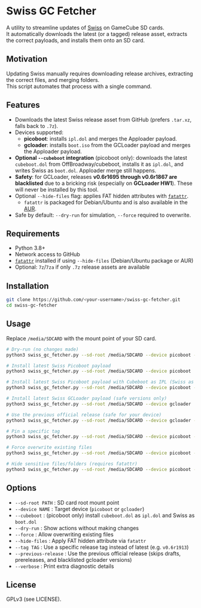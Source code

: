 # Swiss GC Fetcher

A utility to streamline updates of [Swiss](https://github.com/emukidid/swiss-gc) on GameCube SD cards.  
It automatically downloads the latest (or a tagged) release asset, extracts the correct payloads, and installs them onto an SD card.

## Motivation

Updating Swiss manually requires downloading release archives, extracting the correct files, and merging folders.  
This script automates that process with a single command.

## Features

- Downloads the latest Swiss release asset from GitHub (prefers `.tar.xz`, falls back to `.7z`).
- Devices supported:
  - **picoboot**: installs `ipl.dol` and merges the Apploader payload.
  - **gcloader**: installs `boot.iso` from the GCLoader payload and merges the Apploader payload.
- **Optional `--cubeboot` integration** (picoboot only): downloads the latest `cubeboot.dol` from OffBroadway/cubeboot, installs it as `ipl.dol`, and writes Swiss as `boot.dol`. Apploader merge still happens.
- **Safety**: for GCLoader, releases **v0.6r1695 through v0.6r1867 are blacklisted** due to a bricking risk (especially on **GCLoader HW1**). These will never be installed by this tool.
- Optional `--hide-files` flag: applies FAT hidden attributes with [`fatattr`](https://tracker.debian.org/pkg/fatattr).  
  - `fatattr` is packaged for Debian/Ubuntu and is also available in the [AUR](https://aur.archlinux.org/packages/fatattr).
- Safe by default: `--dry-run` for simulation, `--force` required to overwrite.

## Requirements

- Python 3.8+
- Network access to GitHub
- [`fatattr`](https://tracker.debian.org/pkg/fatattr) installed if using `--hide-files` (Debian/Ubuntu package or AUR)
- Optional: `7z`/`7za` if only `.7z` release assets are available

## Installation

```bash
git clone https://github.com/<your-username>/swiss-gc-fetcher.git
cd swiss-gc-fetcher
```

## Usage

Replace `/media/SDCARD` with the mount point of your SD card.

```bash
# Dry-run (no changes made)
python3 swiss_gc_fetcher.py --sd-root /media/SDCARD --device picoboot --dry-run

# Install latest Swiss Picoboot payload
python3 swiss_gc_fetcher.py --sd-root /media/SDCARD --device picoboot

# Install latest Swiss Picoboot payload with Cubeboot as IPL (Swiss as boot.dol)
python3 swiss_gc_fetcher.py --sd-root /media/SDCARD --device picoboot --cubeboot

# Install latest Swiss GCLoader payload (safe versions only)
python3 swiss_gc_fetcher.py --sd-root /media/SDCARD --device gcloader

# Use the previous official release (safe for your device)
python3 swiss_gc_fetcher.py --sd-root /media/SDCARD --device gcloader --previous-release

# Pin a specific tag
python3 swiss_gc_fetcher.py --sd-root /media/SDCARD --device picoboot --tag v0.6r1913

# Force overwrite existing files
python3 swiss_gc_fetcher.py --sd-root /media/SDCARD --device picoboot --force

# Hide sensitive files/folders (requires fatattr)
python3 swiss_gc_fetcher.py --sd-root /media/SDCARD --device picoboot --hide-files
```

## Options

- `--sd-root PATH` : SD card root mount point
- `--device NAME` : Target device (`picoboot` or `gcloader`)
- `--cubeboot` : (picoboot only) install `cubeboot.dol` as `ipl.dol` and Swiss as `boot.dol`
- `--dry-run` : Show actions without making changes
- `--force` : Allow overwriting existing files
- `--hide-files` : Apply FAT hidden attribute via `fatattr`
- `--tag TAG` : Use a specific release tag instead of latest (e.g. `v0.6r1913`)
- `--previous-release` : Use the previous official release (skips drafts, prereleases, and blacklisted gcloader versions)
- `--verbose` : Print extra diagnostic details

## License

GPLv3 (see LICENSE).
